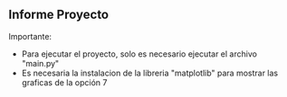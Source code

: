 ## Informe Proyecto

Importante:

- Para ejecutar el proyecto, solo es necesario ejecutar el archivo "main.py"
- Es necesaria la instalacion de la libreria "matplotlib" para mostrar las graficas de la opción 7
